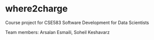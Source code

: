 # where2charge
Course project for CSE583 Software Development for Data Scientists 

Team members: Arsalan Esmaili, Soheil Keshavarz
